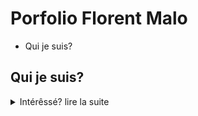 # Porfolio Florent Malo

* Qui je suis?

## Qui je suis?
<details>
<summary>Intérêssé? lire la suite</summary>
Je me présente Florent Malo, passionné de Dev (rien de bien nouveau pour un Dev) je ne suis pas tombé dans la "marmite" comme Obélix quand j'étais petit. Ce n'est qu'après différentes expériences professionnelles, riches et variées : 
* la collecte de données au Burkina avec une l'ong IPA, qui est spécialisé dans la randomisation et l'analyse de data des programmes de développement dans de nombreux pays , en Afrique en Asie et en Amerique latine.
Mais assez parlé, comment et pourquoi je suis devenu developpeur web ? la curiosité et le hazard.

Arrivé en France,Je me suis occupé d'une Association dans la ville de Rouen, j'ai appris la "com": production de visuelle, découverte d'outils de conception tel que Indesign,  photoshop et canva. J'apporte mon savoir faire dans la conception de bugdget et mon approche analytique à savoir mésurer l'intérêt et l'engouement des participants à nos différents évènements pour y apporter des propositions dans le but d'améliorer les prestations de l'association.

Entretemps, je continue à me former à titre personnelle sur Linkind-learning. Je fais des certifications d'abord en Excel (fan absolu de la maniabilité de l'outil et de son potentiel), pour aller plus loin en conception de visuel (Indesign) et là! une découverte Html5 le langage de balisage; ma première page internet, le Css3 donner un visuel alléchant, et une touche de *magie*, et enfin l'école, "Studi Digital Campus" pour une fomation assidue dans le métier de developpeur web_mobile, en tant que full-stack.
C'est assez long comme introduction personnelle, mais représentatif de ce que j'ai découvert: que je suis heureux d'avoir mis le pied dans le monde de la programmation et de pouvoir toucher et partager avec  des personnes issues de divers milieux, pays, continents, à distance ou proche, pour un lendemain meilleur.
Pour finir je citerais Tim Berners-Lee, de son ouvrage Tisser le Web: la conception originale et le destin ultime du World Wide Web"
"La plupart des systèmes dépendaient encore d'un nœud central auquel tout devait être connecté [...]. Je voulais que le fait d'ajouter un lien soit trivial. Si c'était le cas, alors un réseau de liens pourrait se répandre uniformément dans le monde entier".
</details>